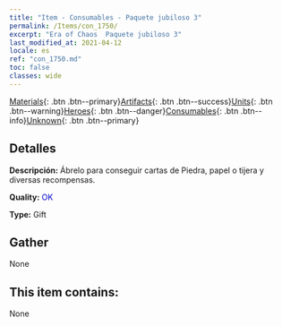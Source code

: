 ```yaml
---
title: "Item - Consumables - Paquete jubiloso 3"
permalink: /Items/con_1750/
excerpt: "Era of Chaos  Paquete jubiloso 3"
last_modified_at: 2021-04-12
locale: es
ref: "con_1750.md"
toc: false
classes: wide
---
```

 [Materials](/es/Items/){: .btn .btn--primary}[Artifacts](/es/Items/Artifacts/){: .btn .btn--success}[Units](/es/Items/Units/){: .btn .btn--warning}[Heroes](/es/Items/Heroes/){: .btn .btn--danger}[Consumables](/es/Items/Consumables/){: .btn .btn--info}[Unknown](/es/Items/Unknown/){: .btn .btn--primary}

## Detalles
 **Descripción:** Ábrelo para conseguir cartas de Piedra, papel o tijera y diversas recompensas.

 **Quality:** <span style="color: #0000CD">OK</span>

 **Type:** Gift

## Gather

  None

## This item contains:

  None


